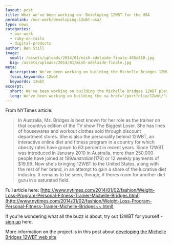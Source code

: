 ```yaml
---
layout: post
title: What we've been working on- Developing 12WBT for the USA
permalink: /our-work/developing-12wbt-usa/
type: news
categories:
  - our-work
  - ruby-on-rails
  - digital-products
author: Ben Still
image:
  small: /assets/uploads/2014/01/mish-adelaide-finale-465x310.jpg
  big: /assets/uploads/2014/01/mish-adelaide-finale.jpg
meta:
  description: We've been working on building the Michelle Bridges 12WBT platform in Australia for several years. For the last few months we've been busy on a new, US version of the platform which launched this week.
  focus_keywords: 12wbt
  keywords: 12wbt
excerpt:
  short: We've been working on building the Michelle Bridges 12WBT platform in Australia for several years. A shiny new US version of the platform which launched this week.
  long: We've been working on building the <a href="/portfolio/12wbt/">Michelle Bridges 12WBT</a> platform in Australia for several years. In that time it has grown massively. For the last few months we've been busy on a shiny new US version of the platform which launched this week.
---
```


From NYTimes article:

> In Australia, Ms. Bridges is best known for her role as the trainer on that countrys edition of the TV show The Biggest Loser. She has lines of housewares and workout clothes sold through discount department stores. She is also the personality behind 12WBT, an interactive online diet and fitness program in a country for which obesity rates have grown to 63 percent in recent years. Since 12WBT was introduced in January 2010 in Australia, more than 250,000 people have joined at $199 Australian ($176) or 12 weekly payments of $19.99. Now she's bringing 12WBT to the United States, along with the rest of her brand, in an attempt to gain a share of the lucrative diet industry. It remains to be seen, though, if theres room for another diet guru in a saturated field.

Full article here: [http://www.nytimes.com/2014/01/02/fashion/Weight-Loss-Program-Personal-Fitness-Trainer-Michelle-Bridges.html](http://www.nytimes.com/2014/01/02/fashion/Weight-Loss-Program-Personal-Fitness-Trainer-Michelle-Bridges~~.html)

If you're wondering what all the buzz is about, try out 12WBT for yourself - [sign up](https://go.12wbt.com/sign-up/) here.

More information on the project is in this post about [developing the Michelle Bridges 12WBT web site](/our-work/our-work-michelle-bridges-12wbt-build/)

